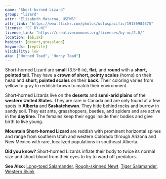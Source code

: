 ```yaml
---
name: "Short-horned Lizard"
group: "lizard"
attr: "Elizabeth Materna, USFWS"
attr_link: "https://www.flickr.com/photos/usfwspacific/19150984675"
license: "CC BY-NC"
license_link: "https://creativecommons.org/licenses/by-nc/2.0/"
location: [ab,sk]
habitat: [desert,grassland]
keywords: [reptile]
visibility: low
aka: ["Horned Toad", "Horny Toad"]
---
```

Short-horned Lizard are **small** (3.5-6 in), **flat**, and **round** with a **short, pointed tail**. They have a **crown of short, pointy scales** (horns) on their head and **short, pointed scales** on their **back**. Their coloring varies from yellow to gray to reddish-brown to match their environment.

Short-horned Lizards live on the **deserts** and **semi-arid plains** of the **western United States**. They are rare in Canada and are only found at a few spots in **Alberta** and **Saskatchewan**. They hide behind rocks and burrow in sandy soil. They eat ants, grasshoppers, beetles, and spiders and are active in the **daytime**. The females keep their eggs inside their bodies and give birth to live young.

**Mountain Short-horned Lizard** are reddish with prominent horizontal spines and range from southern Utah and western Colorado through Arizona and New Mexico with rare, localized populations in southeast Alberta.

**Did you know?** Short-horned Lizards inflate their body to twice its normal size and shoot blood from their eyes to try to ward off predators.

<!-- generated, do not edit -->
**See Also:**
[Long-toed Salamander](/herps/ltsalam/),
[Rough-skinned Newt](/herps/rounewt/),
[Tiger Salamander](/herps/tigsal/),
[Western Skink](/herps/westskink/)
